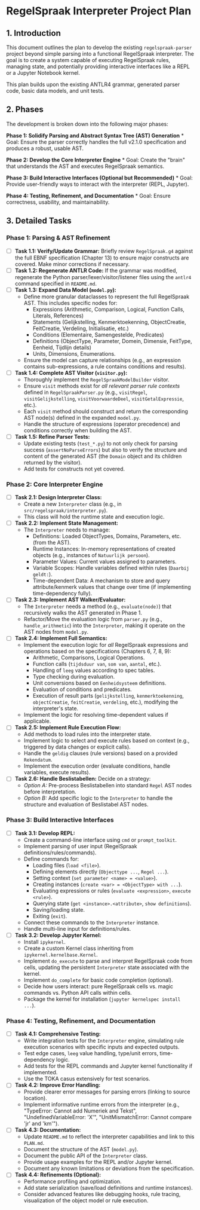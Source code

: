 # RegelSpraak Interpreter Project Plan

## 1. Introduction

This document outlines the plan to develop the existing `regelspraak-parser` project beyond simple parsing into a functional RegelSpraak interpreter. The goal is to create a system capable of executing RegelSpraak rules, managing state, and potentially providing interactive interfaces like a REPL or a Jupyter Notebook kernel.

This plan builds upon the existing ANTLR4 grammar, generated parser code, basic data models, and unit tests.

## 2. Phases

The development is broken down into the following major phases:

**Phase 1: Solidify Parsing and Abstract Syntax Tree (AST) Generation**
    * Goal: Ensure the parser correctly handles the full v2.1.0 specification and produces a robust, usable AST.

**Phase 2: Develop the Core Interpreter Engine**
    * Goal: Create the "brain" that understands the AST and executes RegelSpraak semantics.

**Phase 3: Build Interactive Interfaces (Optional but Recommended)**
    * Goal: Provide user-friendly ways to interact with the interpreter (REPL, Jupyter).

**Phase 4: Testing, Refinement, and Documentation**
    * Goal: Ensure correctness, usability, and maintainability.

## 3. Detailed Tasks

### Phase 1: Parsing & AST Refinement

*   [ ] **Task 1.1: Verify/Update Grammar:** Briefly review `RegelSpraak.g4` against the full EBNF specification (Chapter 13) to ensure major constructs are covered. Make minor corrections if necessary.
*   [ ] **Task 1.2: Regenerate ANTLR Code:** If the grammar was modified, regenerate the Python parser/lexer/visitor/listener files using the `antlr4` command specified in `README.md`.
*   [ ] **Task 1.3: Expand Data Model (`model.py`):**
    *   Define more granular dataclasses to represent the full RegelSpraak AST. This includes specific nodes for:
        *   Expressions (Arithmetic, Comparison, Logical, Function Calls, Literals, References)
        *   Statements (Gelijkstelling, Kenmerktoekenning, ObjectCreatie, FeitCreatie, Verdeling, Initialisatie, etc.)
        *   Conditions (Elementaire, Samengestelde, Predicates)
        *   Definitions (ObjectType, Parameter, Domein, Dimensie, FeitType, Eenheid, Tijdlijn details)
        *   Units, Dimensions, Enumerations.
    *   Ensure the model can capture relationships (e.g., an expression contains sub-expressions, a rule contains conditions and results).
*   [ ] **Task 1.4: Complete AST Visitor (`visitor.py`):**
    *   Thoroughly implement the `RegelSpraakModelBuilder` visitor.
    *   Ensure `visit` methods exist for *all relevant parser rule contexts* defined in `RegelSpraakParser.py` (e.g., `visitRegel`, `visitGelijkstelling`, `visitVoorwaardeDeel`, `visitGetalExpressie`, etc.).
    *   Each `visit` method should construct and return the corresponding AST node(s) defined in the expanded `model.py`.
    *   Handle the structure of expressions (operator precedence) and conditions correctly when building the AST.
*   [ ] **Task 1.5: Refine Parser Tests:**
    *   Update existing tests (`test_*.py`) to not only check for parsing success (`assertNoParseErrors`) but also to verify the structure and content of the generated AST (the `Domain` object and its children returned by the visitor).
    *   Add tests for constructs not yet covered.

### Phase 2: Core Interpreter Engine

*   [ ] **Task 2.1: Design Interpreter Class:**
    *   Create a new `Interpreter` class (e.g., in `src/regelspraak/interpreter.py`).
    *   This class will hold the runtime state and execution logic.
*   [ ] **Task 2.2: Implement State Management:**
    *   The `Interpreter` needs to manage:
        *   Definitions: Loaded ObjectTypes, Domains, Parameters, etc. (from the AST).
        *   Runtime Instances: In-memory representations of created objects (e.g., instances of `Natuurlijk persoon`).
        *   Parameter Values: Current values assigned to parameters.
        *   Variable Scopes: Handle variables defined within rules (`Daarbij geldt:`).
        *   Time-dependent Data: A mechanism to store and query attribute/kenmerk values that change over time (if implementing time-dependency fully).
*   [ ] **Task 2.3: Implement AST Walker/Evaluator:**
    *   The `Interpreter` needs a method (e.g., `evaluate(node)`) that recursively walks the AST generated in Phase 1.
    *   Refactor/Move the evaluation logic from `parser.py` (e.g., `handle_arithmetic`) into the `Interpreter`, making it operate on the AST nodes from `model.py`.
*   [ ] **Task 2.4: Implement Full Semantics:**
    *   Implement the execution logic for *all* RegelSpraak expressions and operations based on the specifications (Chapters 6, 7, 8, 9):
        *   Arithmetic, Comparisons, Logical Operations.
        *   Function calls (`tijdsduur van`, `som van`, `aantal`, etc.).
        *   Handling of `leeg` values according to spec tables.
        *   Type checking during evaluation.
        *   Unit conversions based on `Eenheidsysteem` definitions.
        *   Evaluation of conditions and predicates.
        *   Execution of result parts (`gelijkstelling`, `kenmerktoekenning`, `objectCreatie`, `feitCreatie`, `verdeling`, etc.), modifying the interpreter's state.
    *   Implement the logic for resolving time-dependent values if applicable.
*   [ ] **Task 2.5: Implement Rule Execution Flow:**
    *   Add methods to load rules into the interpreter state.
    *   Implement logic to select and execute rules based on context (e.g., triggered by data changes or explicit calls).
    *   Handle the `geldig` clauses (rule versions) based on a provided `Rekendatum`.
    *   Implement the execution order (evaluate conditions, handle variables, execute results).
*   [ ] **Task 2.6: Handle Beslistabellen:** Decide on a strategy:
    *   *Option A:* Pre-process Beslistabellen into standard `Regel` AST nodes before interpretation.
    *   *Option B:* Add specific logic to the `Interpreter` to handle the structure and evaluation of Beslistabel AST nodes.

### Phase 3: Build Interactive Interfaces

*   [ ] **Task 3.1: Develop REPL:**
    *   Create a command-line interface using `cmd` or `prompt_toolkit`.
    *   Implement parsing of user input (RegelSpraak definitions/rules/commands).
    *   Define commands for:
        *   Loading files (`load <file>`).
        *   Defining elements directly (`Objecttype ...`, `Regel ...`).
        *   Setting context (`set parameter <name> = <value>`).
        *   Creating instances (`create <var> = <ObjectType> with ...`).
        *   Evaluating expressions or rules (`evaluate <expression>`, `execute <rule>`).
        *   Querying state (`get <instance>.<attribute>`, `show definitions`).
        *   Saving/loading state.
        *   Exiting (`exit`).
    *   Connect these commands to the `Interpreter` instance.
    *   Handle multi-line input for definitions/rules.
*   [ ] **Task 3.2: Develop Jupyter Kernel:**
    *   Install `ipykernel`.
    *   Create a custom Kernel class inheriting from `ipykernel.kernelbase.Kernel`.
    *   Implement `do_execute` to parse and interpret RegelSpraak code from cells, updating the persistent `Interpreter` state associated with the kernel.
    *   Implement `do_complete` for basic code completion (optional).
    *   Decide how users interact: pure RegelSpraak cells vs. magic commands vs. Python API calls within cells.
    *   Package the kernel for installation (`jupyter kernelspec install ...`).

### Phase 4: Testing, Refinement, and Documentation

*   [ ] **Task 4.1: Comprehensive Testing:**
    *   Write integration tests for the `Interpreter` engine, simulating rule execution scenarios with specific inputs and expected outputs.
    *   Test edge cases, `leeg` value handling, type/unit errors, time-dependency logic.
    *   Add tests for the REPL commands and Jupyter kernel functionality if implemented.
    *   Use the TOKA casus extensively for test scenarios.
*   [ ] **Task 4.2: Improve Error Handling:**
    *   Provide clearer error messages for parsing errors (linking to source location).
    *   Implement informative runtime errors from the interpreter (e.g., "TypeError: Cannot add Numeriek and Tekst", "UndefinedVariableError: 'X'", "UnitMismatchError: Cannot compare 'jr' and 'km'").
*   [ ] **Task 4.3: Documentation:**
    *   Update `README.md` to reflect the interpreter capabilities and link to this `PLAN.md`.
    *   Document the structure of the AST (`model.py`).
    *   Document the public API of the `Interpreter` class.
    *   Provide usage examples for the REPL and/or Jupyter kernel.
    *   Document any known limitations or deviations from the specification.
*   [ ] **Task 4.4: Refinements (Optional):**
    *   Performance profiling and optimization.
    *   Add state serialization (save/load definitions and runtime instances).
    *   Consider advanced features like debugging hooks, rule tracing, visualization of the object model or rule execution.
